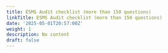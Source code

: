 ```yaml
---
title: ESMS Audit checklist (more than 150 questions)
linkTitle: ESMS Audit checklist (more than 150 questions)
date: '2025-05-01T20:57:00Z'
weight: 1
description: No content
draft: false
---
```




